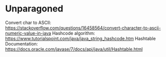 # Unparagoned

Convert char to ASCII: https://stackoverflow.com/questions/16458564/convert-character-to-ascii-numeric-value-in-java
Hashcode algorithm: https://www.tutorialspoint.com/java/java_string_hashcode.htm
Hashtable Documentation: https://docs.oracle.com/javase/7/docs/api/java/util/Hashtable.html
